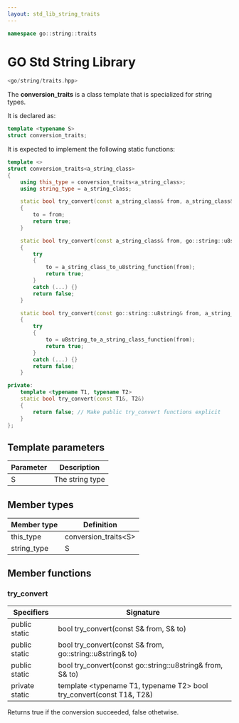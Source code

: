 ```yaml
---
layout: std_lib_string_traits
---
```


```c++
namespace go::string::traits
```

# GO Std String Library

```c++
<go/string/traits.hpp>
```

The **conversion_traits** is a class template that is specialized for string types.

It is declared as:

```c++
template <typename S>
struct conversion_traits;
```

It is expected to implement the following static functions:

```c++
template <>
struct conversion_traits<a_string_class>
{
    using this_type = conversion_traits<a_string_class>;
    using string_type = a_string_class;

    static bool try_convert(const a_string_class& from, a_string_class& to)
    {
        to = from;
        return true;
    }

    static bool try_convert(const a_string_class& from, go::string::u8string& to)
    {
        try
        {
            to = a_string_class_to_u8string_function(from);
            return true;
        }
        catch (...) {}
        return false;
    }

    static bool try_convert(const go::string::u8string& from, a_string_class& to)
    {
        try
        {
            to = u8string_to_a_string_class_function(from);
            return true;
        }
        catch (...) {}
        return false;
    }

private:
    template <typename T1, typename T2>
    static bool try_convert(const T1&, T2&)
    {
        return false; // Make public try_convert functions explicit
    }
};
```

## Template parameters

Parameter | Description
-|-
S | The string type

## Member types

Member type | Definition
-|-
this_type | conversion_traits\<S>
string_type | S

## Member functions

### try_convert

Specifiers | Signature
-|-
public static | bool try_convert(const S& from, S& to)
public static | bool try_convert(const S& from, go::string::u8string& to)
public static | bool try_convert(const go::string::u8string& from, S& to)
private static | template <typename T1, typename T2> bool try_convert(const T1&, T2&)

Returns true if the conversion succeeded, false othetwise.
